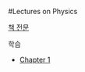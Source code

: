 #Lectures on Physics

[책 전문](http://www.feynmanlectures.caltech.edu/)

학습
  * [Chapter 1](LPChOne.md)